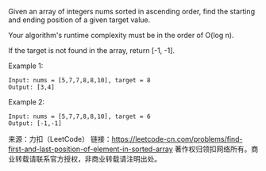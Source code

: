 Given an array of integers nums sorted in ascending order, find the starting and ending position of a given target value.

Your algorithm's runtime complexity must be in the order of O(log n).

If the target is not found in the array, return [-1, -1].

Example 1:

    Input: nums = [5,7,7,8,8,10], target = 8
    Output: [3,4]
Example 2:

    Input: nums = [5,7,7,8,8,10], target = 6
    Output: [-1,-1]


来源：力扣（LeetCode）
链接：https://leetcode-cn.com/problems/find-first-and-last-position-of-element-in-sorted-array
著作权归领扣网络所有。商业转载请联系官方授权，非商业转载请注明出处。
